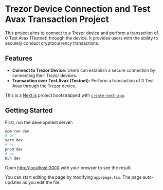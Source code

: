 # Trezor Device Connection and Test Avax Transaction Project

This project aims to connect to a Trezor device and perform a transaction of 0 Test Avax (Testnet) through the device. It provides users with the ability to securely conduct cryptocurrency transactions.

## Features

- **Connect to Trezor Device:** Users can establish a secure connection by connecting their Trezor devices.
- **Transaction over Test Avax (Testnet):** Perform a transaction of 0 Test Avax through the Trezor device.

This is a [Next.js](https://nextjs.org) project bootstrapped with [`create-next-app`](https://nextjs.org/docs/app/api-reference/cli/create-next-app).

## Getting Started

First, run the development server:

```bash
npm run dev
# or
yarn dev
# or
pnpm dev
# or
bun dev
```

Open [http://localhost:3000](http://localhost:3000) with your browser to see the result.

You can start editing the page by modifying `app/page.tsx`. The page auto-updates as you edit the file.
